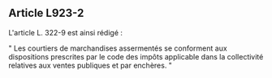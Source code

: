 Article L923-2
----
L'article L. 322-9 est ainsi rédigé :

" Les courtiers de marchandises assermentés se conforment aux dispositions
prescrites par le code des impôts applicable dans la collectivité relatives aux
ventes publiques et par enchères. "
